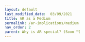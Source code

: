 ```yaml
---
layout: default
last_modified_date:  03/09/2021
title: AR as a Medium
permalink: /ar-implications/medium
nav_order: 2
parent: Why is AR special? (Soon ™)
---
```


